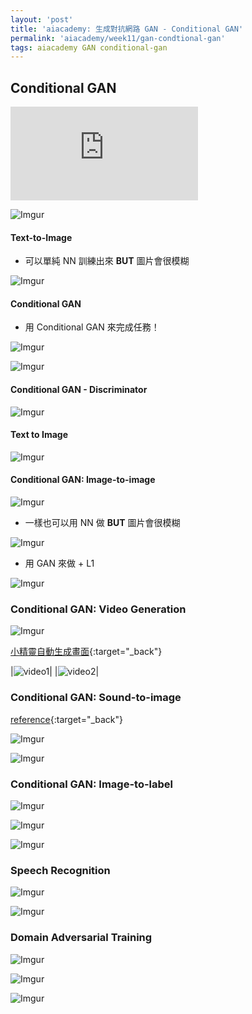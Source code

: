 ```yaml
---
layout: 'post'
title: 'aiacademy: 生成對抗網路 GAN - Conditional GAN'
permalink: 'aiacademy/week11/gan-condtional-gan'
tags: aiacademy GAN conditional-gan
---
```





## Conditional GAN

<iframe src="https://www.youtube.com/embed/9w3s-tD61ZQ" frameborder="0" allow="accelerometer; autoplay; encrypted-media; gyroscope; picture-in-picture" allowfullscreen></iframe>

![Imgur](https://i.imgur.com/U2lqdNq.gif)

#### Text-to-Image

- 可以單純 NN 訓練出來 __BUT__ 圖片會很模糊

![Imgur](https://i.imgur.com/TUG8aVX.gif)


#### Conditional GAN

- 用 Conditional GAN 來完成任務！


![Imgur](https://i.imgur.com/belKeWR.gif)

![Imgur](https://i.imgur.com/RikO2Bl.gif)

#### Conditional GAN - Discriminator

![Imgur](https://i.imgur.com/1266pj7.gif)


#### Text to Image

![Imgur](https://i.imgur.com/K547jLh.gif)

#### Conditional GAN: Image-to-image

![Imgur](https://i.imgur.com/iTgygnD.gif)


- 一樣也可以用 NN 做 __BUT__ 圖片會很模糊

![Imgur](https://i.imgur.com/4uAvohQ.gif)

- 用 GAN 來做 + L1

![Imgur](https://i.imgur.com/zuHbjXQ.gif)

### Conditional GAN: Video Generation

![Imgur](https://i.imgur.com/3a4iXfn.gif)

[小精靈自動生成畫面](https://github.com/dyelax/Adversarial_Video_Generation){:target="_back"}


|![video1](https://raw.githubusercontent.com/dyelax/Adversarial_Video_Generation/master/Results/Gifs/4_Comparison.gif)|
|![video2](https://raw.githubusercontent.com/dyelax/Adversarial_Video_Generation/master/Results/Gifs/5_Comparison.gif)|



### Conditional GAN: Sound-to-image

[reference](https://wjohn1483.github.io/audio_to_scene/index.html){:target="_back"}

![Imgur](https://i.imgur.com/Pxx5npI.gif)

![Imgur](https://i.imgur.com/eAmrArd.gif)


### Conditional GAN: Image-to-label

![Imgur](https://i.imgur.com/3htdnbf.gif)

![Imgur](https://i.imgur.com/pXMPrRd.gif)

![Imgur](https://i.imgur.com/PMRDPXe.gif)

### Speech Recognition

![Imgur](https://i.imgur.com/QphZVrF.gif)

![Imgur](https://i.imgur.com/pDpexQR.gif)


### Domain Adversarial Training

![Imgur](https://i.imgur.com/vXO3pjl.gif)

![Imgur](https://i.imgur.com/2YPSNJm.gif)

![Imgur](https://i.imgur.com/erLIVLl.gif)
